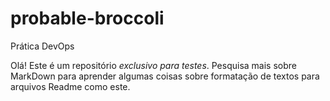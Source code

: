 # probable-broccoli
Prática DevOps


Olá! Este é um repositório *exclusivo para testes*. Pesquisa mais sobre MarkDown para aprender algumas coisas sobre formatação de textos para arquivos Readme como este.